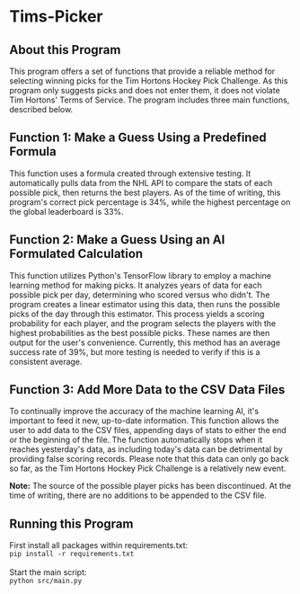 # Tims-Picker
## About this Program

This program offers a set of functions that provide a reliable method for selecting winning picks for the Tim Hortons Hockey Pick Challenge. As this program only suggests picks and does not enter them, it does not violate Tim Hortons' Terms of Service. The program includes three main functions, described below.

## Function 1: Make a Guess Using a Predefined Formula

This function uses a formula created through extensive testing. It automatically pulls data from the NHL API to compare the stats of each possible pick, then returns the best players. As of the time of writing, this program's correct pick percentage is 34%, while the highest percentage on the global leaderboard is 33%.

## Function 2: Make a Guess Using an AI Formulated Calculation

This function utilizes Python's TensorFlow library to employ a machine learning method for making picks. It analyzes years of data for each possible pick per day, determining who scored versus who didn't. The program creates a linear estimator using this data, then runs the possible picks of the day through this estimator. This process yields a scoring probability for each player, and the program selects the players with the highest probabilities as the best possible picks. These names are then output for the user's convenience. Currently, this method has an average success rate of 39%, but more testing is needed to verify if this is a consistent average.

## Function 3: Add More Data to the CSV Data Files

To continually improve the accuracy of the machine learning AI, it's important to feed it new, up-to-date information. This function allows the user to add data to the CSV files, appending days of stats to either the end or the beginning of the file. The function automatically stops when it reaches yesterday's data, as including today's data can be detrimental by providing false scoring records. Please note that this data can only go back so far, as the Tim Hortons Hockey Pick Challenge is a relatively new event.

**Note:** The source of the possible player picks has been discontinued. At the time of writing, there are no additions to be appended to the CSV file.

## Running this Program

First install all packages within requirements.txt:<br/>
```pip install -r requirements.txt```<br/><br/>
Start the main script:<br/>
```python src/main.py```
